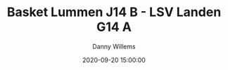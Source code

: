 ---
layout: album
title: Basket Lummen J14 B - LSV Landen G14 A
description: Competitie wedstrijd tussen Basket Lummen J14B en LSV Landen G14A.
date: 2020-09-20 15:00:00
cover: /albums/2020-09-20-Basket-Lummen-J14B-LSV-Landen-G14A/thumbnails/DPE_0720.jpg
author: Danny Willems
archived: true
pagination: 
  enabled: true
  images: true
  imageLayout: image
  itemsPerPage: 256
---
